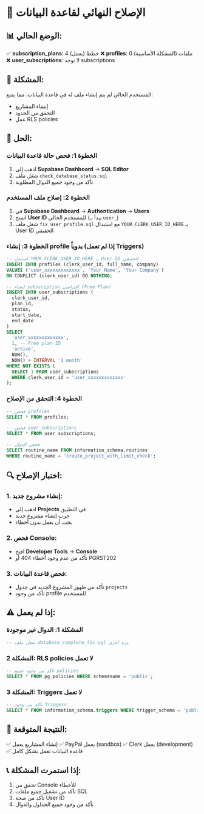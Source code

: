 # 🔧 الإصلاح النهائي لقاعدة البيانات

## 📊 الوضع الحالي:
✅ **subscription_plans**: 4 خطط (يعمل)
❌ **profiles**: 0 ملفات (المشكلة الأساسية)
❌ **user_subscriptions**: لا توجد subscriptions

## 🎯 المشكلة:
المستخدم الحالي لم يتم إنشاء ملف له في قاعدة البيانات، مما يمنع:
- إنشاء المشاريع
- التحقق من الحدود
- عمل RLS policies

## 🚀 الحل:

### الخطوة 1: فحص حالة قاعدة البيانات
1. اذهب إلى **Supabase Dashboard** → **SQL Editor**
2. شغل ملف `check_database_status.sql`
3. تأكد من وجود جميع الدوال المطلوبة

### الخطوة 2: إصلاح ملف المستخدم
1. في **Supabase Dashboard** → **Authentication** → **Users**
2. انسخ **User ID** للمستخدم الحالي (يبدأ بـ `user_`)
3. شغل ملف `fix_user_profile.sql` مع استبدال `YOUR_CLERK_USER_ID_HERE` بـ User ID الحقيقي

### الخطوة 3: إنشاء profile يدوياً (إذا لم تعمل Triggers)
```sql
-- استبدل YOUR_CLERK_USER_ID_HERE بـ User ID الحقيقي
INSERT INTO profiles (clerk_user_id, full_name, company)
VALUES ('user_xxxxxxxxxxxxx', 'Your Name', 'Your Company')
ON CONFLICT (clerk_user_id) DO NOTHING;

-- إنشاء subscription افتراضي (Free Plan)
INSERT INTO user_subscriptions (
  clerk_user_id,
  plan_id,
  status,
  start_date,
  end_date
)
SELECT 
  'user_xxxxxxxxxxxxx',
  1, -- Free plan ID
  'active',
  NOW(),
  NOW() + INTERVAL '1 month'
WHERE NOT EXISTS (
  SELECT 1 FROM user_subscriptions 
  WHERE clerk_user_id = 'user_xxxxxxxxxxxxx'
);
```

### الخطوة 4: التحقق من الإصلاح
```sql
-- فحص profiles
SELECT * FROM profiles;

-- فحص user_subscriptions
SELECT * FROM user_subscriptions;

-- فحص الدوال
SELECT routine_name FROM information_schema.routines 
WHERE routine_name = 'create_project_with_limit_check';
```

## 🔍 اختبار الإصلاح:

### 1. إنشاء مشروع جديد:
- اذهب إلى **Projects** في التطبيق
- جرب إنشاء مشروع جديد
- يجب أن يعمل بدون أخطاء

### 2. فحص Console:
- افتح **Developer Tools** → **Console**
- تأكد من عدم وجود أخطاء 404 أو PGRST202

### 3. فحص قاعدة البيانات:
- تأكد من ظهور المشروع الجديد في جدول `projects`
- تأكد من وجود profile للمستخدم

## ⚠️ إذا لم يعمل:

### المشكلة 1: الدوال غير موجودة
```sql
-- شغل ملف database_complete_fix.sql مرة أخرى
```

### المشكلة 2: RLS policies لا تعمل
```sql
-- تأكد من وجود جميع policies
SELECT * FROM pg_policies WHERE schemaname = 'public';
```

### المشكلة 3: Triggers لا تعمل
```sql
-- تأكد من وجود triggers
SELECT * FROM information_schema.triggers WHERE trigger_schema = 'public';
```

## 🎯 النتيجة المتوقعة:
✅ إنشاء المشاريع يعمل
✅ PayPal يعمل (sandbox)
✅ Clerk يعمل (development)
✅ قاعدة البيانات تعمل بشكل كامل

## 📞 إذا استمرت المشكلة:
1. تحقق من Console للأخطاء
2. تأكد من تشغيل جميع ملفات SQL
3. تأكد من صحة User ID
4. تأكد من وجود جميع الجداول والدوال
